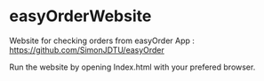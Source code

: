 # easyOrderWebsite

Website for checking orders from easyOrder App : https://github.com/SimonJDTU/easyOrder

Run the website by opening Index.html with your prefered browser.
